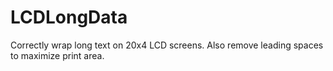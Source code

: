 # LCDLongData
Correctly wrap long text on 20x4 LCD screens.  Also remove leading spaces to maximize print area.

